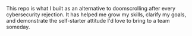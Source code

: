 This repo is what I built as an alternative to doomscrolling after every cybersecurity rejection. It has helped me grow my skills, clarify my goals, and demonstrate the self-starter attitude I'd love to bring to a team someday.

